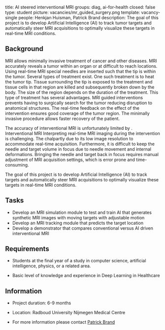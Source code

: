 title: AI steered interventional MRI
groups: diag, ai-for-health
closed: false
type: student
picture: vacancies/mr_guided_surgery.png
template: vacancy-single
people: Henkjan Huisman, Patrick Brand
description: The goal of this project is to develop Artificial Intelligence (AI) to track tumor targets and automatically steer MRI acquisitions to optimally visualize these targets in real-time MRI conditions. 


## Background

MRI allows minimally invasive treatment of cancer and other diseases. MRI accurately reveals a tumor within an organ or at difficult to  reach locations. Using real-time MRI special needles are inserted such that the tip is within the tumor. Several types of treatment exist. One such treatment is to heat the tumor tip. Tissue surrounding the tip is exposed to the treatment and tissue cells in that region are killed and subsequently broken down by the body. The size of the region depends on the duration of the treatment. This type of treatment has several advantages. MRI guided interventions prevents having to surgically search for the tumor reducing disruption to anatomical structures. The real-time feedback on the effect of the intervention ensures good coverage of the tumor region. The minimally invasive procedure allows faster recovery of the patient.

The accuracy of interventional MRI is unfortunately limited by . Interventional MRI Interpreting real-time MRI imaging during the intervention is challenging. The chalpartly due to its low image resolution to accommodate real-time acquisition. Furthermore, it is difficult to keep the needle and target volume in focus due to needle movement and internal deformations. Bringing the needle and target back in focus requires manual adjustment of MRI acquisition settings, which is error prone and time-consuming.

The goal of this project is to develop Artificial Intelligence (AI) to track targets and automatically steer MRI acquisitions to optimally visualize these targets in real-time MRI conditions. 

## Tasks

- Develop an MRI simulation module to test and train AI that generates synthetic MRI images with moving targets with adjustable motion
- Develop an MRI tracking module that predicts the target location 
- Develop a demonstrator that compares conventional versus AI driven interventional MRI 

## Requirements

- Students at the final year of a study in computer science, artificial intelligence, physics, or a related area.

- Basic level of knowledge and experience in Deep Learning in Healthcare

## Information

- Project duration: 6-9 months

- Location: Radboud University Nijmegen Medical Centre

- For more information please contact [Patrick Brand](http://diagnijmegen.nl/index.php/Person?name=Patrick_Brand)
